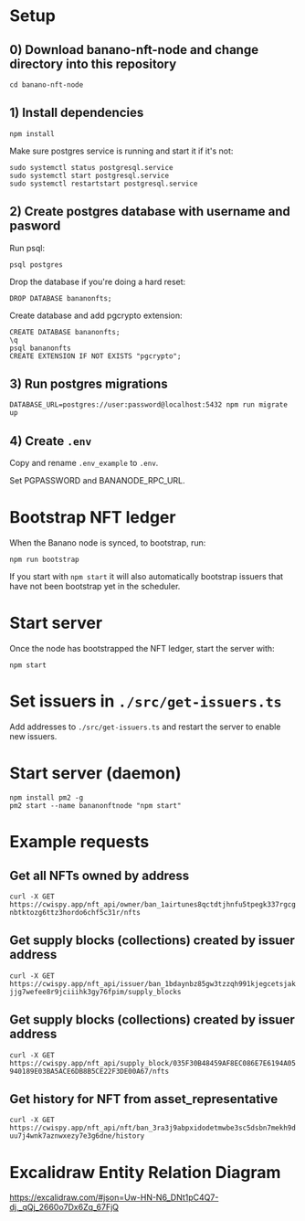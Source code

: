 
# Setup

## 0) Download banano-nft-node and change directory into this repository

```
cd banano-nft-node
```


## 1) Install dependencies

```
npm install
```



Make sure postgres service is running and start it if it's not:
```
sudo systemctl status postgresql.service
sudo systemctl start postgresql.service
sudo systemctl restartstart postgresql.service
```


## 2) Create postgres database with username and pasword



Run psql:
```
psql postgres
```

Drop the database if you're doing a hard reset:

```
DROP DATABASE bananonfts;
```

Create database and add pgcrypto extension:
```
CREATE DATABASE bananonfts;
\q
psql bananonfts
CREATE EXTENSION IF NOT EXISTS "pgcrypto";
```


## 3) Run postgres migrations

```
DATABASE_URL=postgres://user:password@localhost:5432 npm run migrate up
```


## 4) Create `.env`

Copy and rename `.env_example` to `.env`.

Set PGPASSWORD and BANANODE_RPC_URL.

# Bootstrap NFT ledger

When the Banano node is synced, to bootstrap, run:

```
npm run bootstrap
```

If you start with `npm start` it will also automatically bootstrap issuers that have not been bootstrap yet in the scheduler.

# Start server

Once the node has bootstrapped the NFT ledger, start the server with:

```
npm start
```

# Set issuers in `./src/get-issuers.ts`

Add addresses to `./src/get-issuers.ts` and restart the server to enable new issuers.

# Start server (daemon)

```
npm install pm2 -g
pm2 start --name bananonftnode "npm start"
```

# Example requests

## Get all NFTs owned by address

`curl -X GET https://cwispy.app/nft_api/owner/ban_1airtunes8qctdtjhnfu5tpegk337rgcgnbtktozg6ttz3hordo6chf5c31r/nfts`

## Get supply blocks (collections) created by issuer address

`curl -X GET https://cwispy.app/nft_api/issuer/ban_1bdaynbz85gw3tzzqh991kjegcetsjakjjg7wefee8r9jciiihk3gy76fpim/supply_blocks`


## Get supply blocks (collections) created by issuer address

`curl -X GET https://cwispy.app/nft_api/supply_block/035F30B48459AF8EC086E7E6194A05940189E03BA5ACE6DB8B5CE22F3DE00A67/nfts`

## Get history for NFT from asset_representative
`curl -X GET https://cwispy.app/nft_api/nft/ban_3ra3j9abpxidodetmwbe3sc5dsbn7mekh9duu7j4wnk7aznwxezy7e3g6dne/history`

# Excalidraw Entity Relation Diagram

https://excalidraw.com/#json=Uw-HN-N6_DNt1pC4Q7-dj,_qQj_2660o7Dx6Zq_67FjQ
